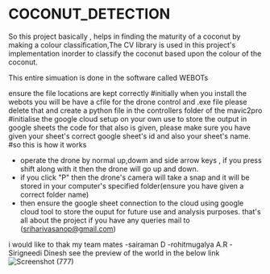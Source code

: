 # COCONUT_DETECTION

So this project basically , helps in finding the maturity of a coconut by making a colour classification,The CV library is used in this project's implementation inorder to classify the coconut based upon the colour of the coconut.

This entire simuation is done in the software called WEBOTs

ensure the file locations are kept correctly
#initially when you install the webots you will be have a cfile for the drone control and .exe file please delete that and create a python file in the controllers folder of the mavic2pro
#initialise the google cloud setup on your own use to store the output in google sheets the code for that also is given, please make sure you have given your sheet's correct google sheet's id and also your sheet's name.
#so this is how it works
- operate the drone by normal up,dowm and side arrow keys , if you press shift along with it then the drone will go up and down.
- if you click "P" then the drone's camera will take a snap and it will be stored in your computer's specified folder(ensure you have given a correct folder name)
- then ensure the google sheet connection to the cloud using google cloud tool to store the ouput for future use and analysis purposes.
that's all about  the project
if you have any queries mail to (sriharivasanop@gmail.com)

i would like to thak my team mates
-sairaman D
-rohitmugalya A.R
-Sirigneedi Dinesh
see the preview of the world in the below link
![Screenshot (777)](https://github.com/user-attachments/assets/146f5efa-d529-4e45-82c8-047a5bb33878)
